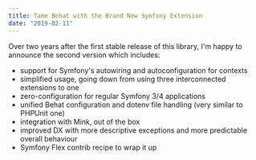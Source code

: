 ```yaml
---
title: Tame Behat with the Brand New Symfony Extension
date: "2019-02-11"
---
```


Over two years after the first stable release of this library, I'm happy to announce the second version which includes:

- support for Symfony's autowiring and autoconfiguration for contexts
- simplified usage, going down from using three interconnected extensions to one
- zero-configuration for regular Symfony 3/4 applications
- unified Behat configuration and dotenv file handling (very similar to PHPUnit one)
- integration with Mink, out of the box
- improved DX with more descriptive exceptions and more predictable overall behaviour
- Symfony Flex contrib recipe to wrap it up
